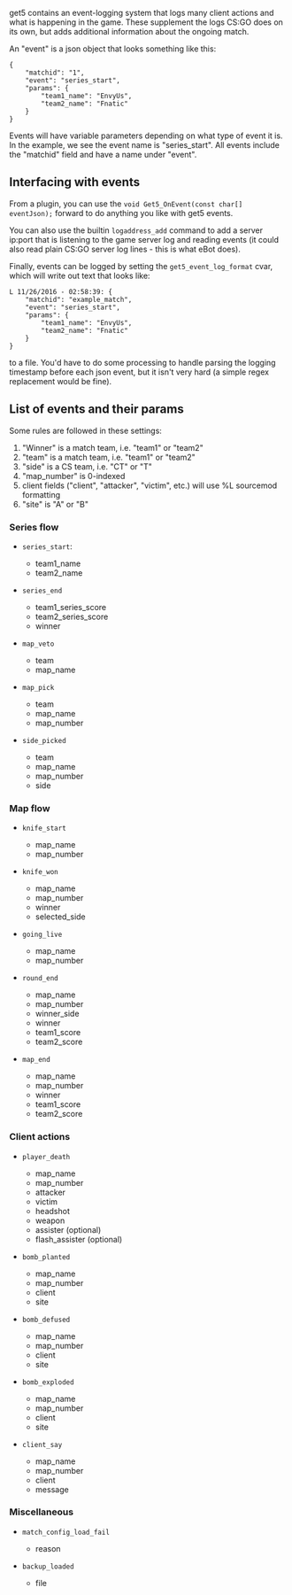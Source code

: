 get5 contains an event-logging system that logs many client actions and what is happening in the game. These supplement the logs CS:GO does on its own, but adds additional information about the ongoing match.

An "event" is a json object that looks something like this:
```
{
    "matchid": "1",
    "event": "series_start",
    "params": {
        "team1_name": "EnvyUs",
        "team2_name": "Fnatic"
    }
}
```

Events will have variable parameters depending on what type of event it is. In the example, we see the event name is "series_start". All events include the "matchid" field and have a name under "event".

## Interfacing with events

From a plugin, you can use the ``void Get5_OnEvent(const char[] eventJson);`` forward to do anything you like with get5 events. 

You can also use the builtin ``logaddress_add`` command to add a server ip:port that is listening to the game server log and reading events (it could also read plain CS:GO server log lines - this is what eBot does).

Finally, events can be logged by setting the ``get5_event_log_format`` cvar, which will write out text that looks like:
```
L 11/26/2016 - 02:58:39: {
    "matchid": "example_match",
    "event": "series_start",
    "params": {
        "team1_name": "EnvyUs",
        "team2_name": "Fnatic"
    }
}
```
to a file. You'd have to do some processing to handle parsing the logging timestamp before each json event, but it isn't very hard (a simple regex replacement would be fine).  


## List of events and their params

Some rules are followed in these settings:

1. "Winner" is a match team, i.e. "team1" or "team2"
1. "team" is a match team, i.e. "team1" or "team2"
1. "side" is a CS team, i.e. "CT" or "T"
1. "map_number" is 0-indexed
1. client fields ("client", "attacker", "victim", etc.) will use %L sourcemod formatting
1. "site" is "A" or "B"

### Series flow
- ``series_start``:
    * team1_name
    * team2_name

- ``series_end``
    * team1_series_score
    * team2_series_score
    * winner 

- ``map_veto``
    * team 
    * map_name

- ``map_pick``
    * team 
    * map_name
    * map_number

- ``side_picked``
    * team
    * map_name
    * map_number
    * side 

### Map flow
- ``knife_start``
    * map_name
    * map_number

- ``knife_won``
    * map_name
    * map_number
    * winner
    * selected_side
    
- ``going_live``
    * map_name
    * map_number
    
- ``round_end``
    * map_name
    * map_number
    * winner_side
    * winner
    * team1_score
    * team2_score
    
- ``map_end``
    * map_name
    * map_number
    * winner
    * team1_score
    * team2_score
    

### Client actions
- ``player_death``
    * map_name
    * map_number
    * attacker
    * victim
    * headshot
    * weapon
    * assister (optional)
    * flash_assister (optional)
    
- ``bomb_planted``
    * map_name
    * map_number
    * client
    * site
    
- ``bomb_defused``
    * map_name
    * map_number
    * client
    * site
    
- ``bomb_exploded``
    * map_name
    * map_number
    * client
    * site
    
- ``client_say``
    * map_name
    * map_number
    * client
    * message
    

### Miscellaneous 
- ``match_config_load_fail``
    * reason
    
- ``backup_loaded``
    * file
